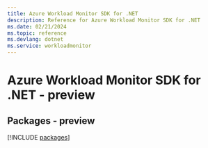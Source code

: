 ```yaml
---
title: Azure Workload Monitor SDK for .NET
description: Reference for Azure Workload Monitor SDK for .NET
ms.date: 02/21/2024
ms.topic: reference
ms.devlang: dotnet
ms.service: workloadmonitor
---
```

# Azure Workload Monitor SDK for .NET - preview
## Packages - preview
[!INCLUDE [packages](workload-monitor-index.md)]